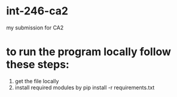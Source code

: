 # int-246-ca2
my submission for CA2

# to run the program locally follow these steps:
1. get the file locally
2. install required modules by pip install -r requirements.txt
